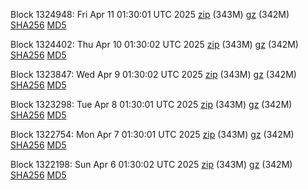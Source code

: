 Block 1324948: Fri Apr 11 01:30:01 UTC 2025 [zip](https://files.01coin.io/mainnet/2025-04-11/bootstrap.dat.zip) (343M) [gz](https://files.01coin.io/mainnet/2025-04-11/bootstrap.dat.tar.gz) (342M) [SHA256](https://files.01coin.io/mainnet/2025-04-11/sha256.txt) [MD5](https://files.01coin.io/mainnet/2025-04-11/md5.txt)

Block 1324402: Thu Apr 10 01:30:02 UTC 2025 [zip](https://files.01coin.io/mainnet/2025-04-10/bootstrap.dat.zip) (343M) [gz](https://files.01coin.io/mainnet/2025-04-10/bootstrap.dat.tar.gz) (342M) [SHA256](https://files.01coin.io/mainnet/2025-04-10/sha256.txt) [MD5](https://files.01coin.io/mainnet/2025-04-10/md5.txt)

Block 1323847: Wed Apr  9 01:30:02 UTC 2025 [zip](https://files.01coin.io/mainnet/2025-04-09/bootstrap.dat.zip) (343M) [gz](https://files.01coin.io/mainnet/2025-04-09/bootstrap.dat.tar.gz) (342M) [SHA256](https://files.01coin.io/mainnet/2025-04-09/sha256.txt) [MD5](https://files.01coin.io/mainnet/2025-04-09/md5.txt)

Block 1323298: Tue Apr  8 01:30:01 UTC 2025 [zip](https://files.01coin.io/mainnet/2025-04-08/bootstrap.dat.zip) (343M) [gz](https://files.01coin.io/mainnet/2025-04-08/bootstrap.dat.tar.gz) (342M) [SHA256](https://files.01coin.io/mainnet/2025-04-08/sha256.txt) [MD5](https://files.01coin.io/mainnet/2025-04-08/md5.txt)

Block 1322754: Mon Apr  7 01:30:01 UTC 2025 [zip](https://files.01coin.io/mainnet/2025-04-07/bootstrap.dat.zip) (343M) [gz](https://files.01coin.io/mainnet/2025-04-07/bootstrap.dat.tar.gz) (342M) [SHA256](https://files.01coin.io/mainnet/2025-04-07/sha256.txt) [MD5](https://files.01coin.io/mainnet/2025-04-07/md5.txt)

Block 1322198: Sun Apr  6 01:30:02 UTC 2025 [zip](https://files.01coin.io/mainnet/2025-04-06/bootstrap.dat.zip) (343M) [gz](https://files.01coin.io/mainnet/2025-04-06/bootstrap.dat.tar.gz) (342M) [SHA256](https://files.01coin.io/mainnet/2025-04-06/sha256.txt) [MD5](https://files.01coin.io/mainnet/2025-04-06/md5.txt)
